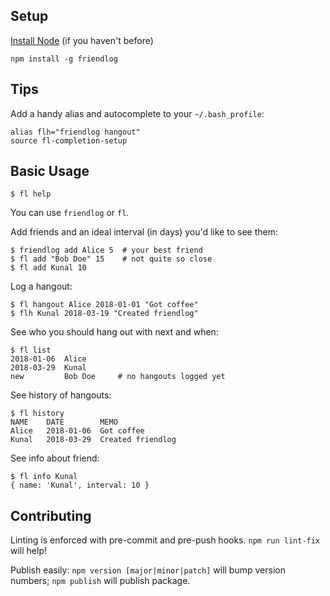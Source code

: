 ## Setup

[Install Node](https://nodejs.org/en/download/package-manager/) (if you haven't before)

```
npm install -g friendlog
```

## Tips
Add a handy alias and autocomplete to your `~/.bash_profile`:
```
alias flh="friendlog hangout"
source fl-completion-setup
```

## Basic Usage

```
$ fl help
```
You can use `friendlog` or `fl`.

Add friends and an ideal interval (in days) you'd like to see them:
```
$ friendlog add Alice 5  # your best friend
$ fl add "Bob Doe" 15    # not quite so close
$ fl add Kunal 10
```

Log a hangout:
```
$ fl hangout Alice 2018-01-01 "Got coffee"
$ flh Kunal 2018-03-19 "Created friendlog"
```

See who you should hang out with next and when:
```
$ fl list
2018-01-06  Alice
2018-03-29  Kunal
new         Bob Doe     # no hangouts logged yet
```

See history of hangouts:
```
$ fl history
NAME    DATE        MEMO
Alice   2018-01-06  Got coffee
Kunal   2018-03-29  Created friendlog
```

See info about friend:
```
$ fl info Kunal
{ name: 'Kunal', interval: 10 }
```

## Contributing
Linting is enforced with pre-commit and pre-push hooks. `npm run lint-fix` will help!

Publish easily: `npm version [major|minor|patch]` will bump version numbers; `npm publish` will publish package.
